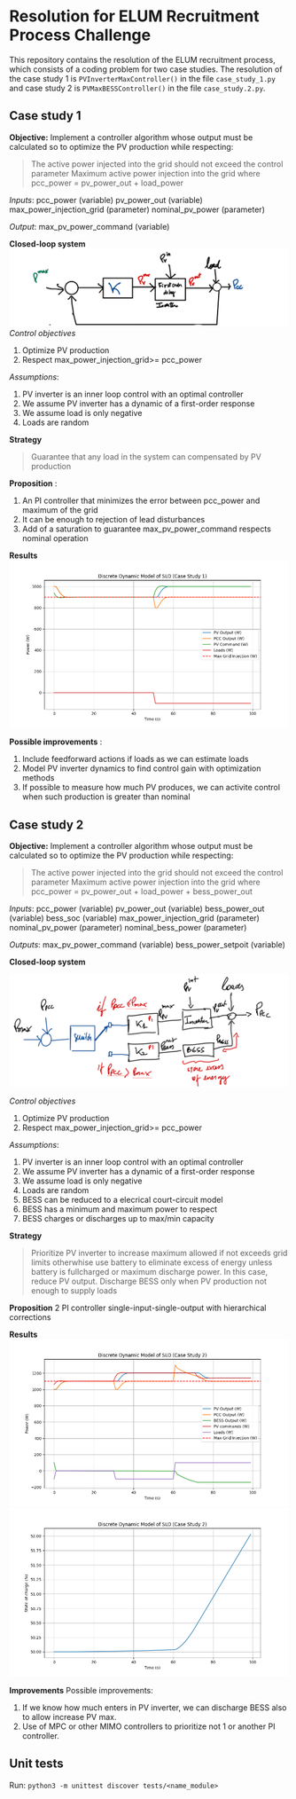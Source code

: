 # Resolution for ELUM Recruitment Process Challenge
This repository contains the resolution of the ELUM recruitment process, which consists of a coding problem for two case studies. The resolution of the case study 1 is `PVInverterMaxController()` in the file `case_study_1.py` and case study 2 is `PVMaxBESSController()` in the file `case_study.2.py`.

## Case study 1


**Objective:** Implement a controller algorithm whose output must be calculated so to optimize the PV production while respecting:
> The active power injected into the grid should not exceed the control parameter Maximum active power injection into the grid where 
pcc_power = pv_power_out + load_power

*Inputs*:
pcc_power (variable)
pv_power_out (variable)
max_power_injection_grid (parameter)
nominal_pv_power (parameter)

*Output*:
max_pv_power_command (variable)

**Closed-loop system**
![description](./documents/IMG_0285.jpg)
*Control objectives*
1. Optimize PV production
2. Respect max_power_injection_grid>= pcc_power

*Assumptions*:
1. PV inverter is an inner loop control with an optimal controller
2. We assume PV inverter has a dynamic of a first-order response
3. We assume load is only negative
4. Loads are random

**Strategy**
>Guarantee that any load in the system can compensated by PV production

**Proposition** : 
1. An PI controller that minimizes the error between pcc_power and maximum of the grid 
2. It can be enough to rejection of lead disturbances
3. Add of a saturation to guarantee max_pv_power_command respects nominal operation


**Results**
![description](./documents/case_study_1_PI_only.png)

**Possible improvements** :
1. Include feedforward actions if loads as we can estimate loads
2. Model PV inverter dynamics to find control gain with optimization methods
3. If possible to measure how much PV produces, we can activite control when such production is greater than nominal



## Case study 2


**Objective:** Implement a controller algorithm whose output must be calculated so to optimize the PV production while respecting:
> The active power injected into the grid should not exceed the control parameter Maximum active power injection into the grid where 
pcc_power = pv_power_out + load_power + bess_power_out

*Inputs*:
pcc_power (variable)
pv_power_out (variable)
bess_power_out (variable)
bess_soc (variable)
max_power_injection_grid (parameter)
nominal_pv_power (parameter)
nominal_bess_power (parameter)

*Outputs*:
max_pv_power_command (variable)
bess_power_setpoit (variable)

**Closed-loop system**

![description](./documents/IMG_0286.jpg)


*Control objectives*
1. Optimize PV production
2. Respect max_power_injection_grid>= pcc_power

*Assumptions*:
1. PV inverter is an inner loop control with an optimal controller
2. We assume PV inverter has a dynamic of a first-order response
3. We assume load is only negative
4. Loads are random
5. BESS can be reduced to a elecrical court-circuit model 
6. BESS has a minimum and maximum power to respect
7. BESS charges or discharges up to max/min capacity

**Strategy**
>Prioritize PV inverter to increase maximum allowed if not exceeds grid limits
otherwhise use battery to eliminate excess of energy unless battery is fullcharged or maximum discharge power. In this case, reduce PV output.
Discharge BESS only when PV production not enough to supply loads


**Proposition**
2 PI controller single-input-single-output with hierarchical corrections

**Results**
![description](./documents/case_study_2_PI_step_loads.png)
![description](./documents/case_study_2_PI_step_loads_soc.png)

**Improvements**
Possible improvements:
1. If we know how much enters in PV inverter, we can discharge BESS also to allow increase PV max.
2. Use of MPC or other MIMO controllers to prioritize not 1 or another PI controller.

## Unit tests
Run:
`python3 -m unittest discover tests/<name_module>`